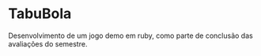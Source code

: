 # TabuBola
Desenvolvimento de um jogo demo em ruby, como parte de conclusão das avaliações do semestre.
